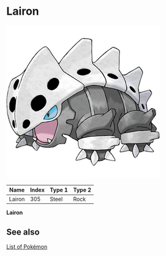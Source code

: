 # Lairon


![Lairon](images/305.png)

| **Name** | **Index** | **Type 1** | **Type 2** |
|----|----|----|----|
| Lairon | 305 | Steel | Rock  |

**Lairon** 

## See also

[List of Pokémon](../pokemon.md)
